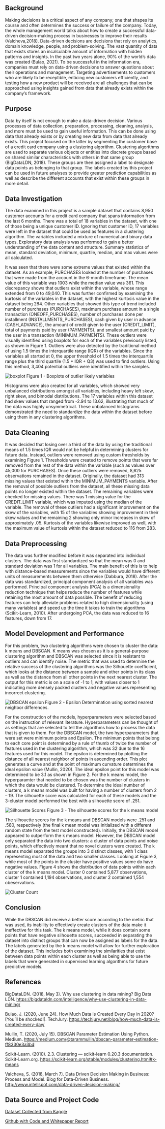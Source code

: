## Background
Making decisions is a critical aspect of any company; one that shapes its course and often determines the success or failure of the company. Today, the whole management world talks about how to create a successful data-driven decision-making process in businesses to improve their results (Valcheva,2018). Data-driven decisions are decisions that rely on analytics, domain knowledge, people, and problem-solving. The vast quantity of data that exists stores an incalculable amount of information with hidden patterns and insights. In the past two years alone, 90% of the world’s data was created (Bulao, 2021). To be successful in the information era, companies must rely on data-driven decisions to answer questions about their operations and management. Targeting advertisements to customers who are likely to be receptible, enticing new customers efficiently, and testing how a new product will be received are all challenges that can be approached using insights gained from data that already exists within the company’s framework.

## Purpose
Data by itself is not enough to make a data-driven decision. Various processes of data collection, preparation, processing, cleaning, analysis, and more must be used to gain useful information. This can be done using data that already exists or by creating new data from data that already exists. This project focused on the latter by segmenting the customer base of a credit card company using a clustering algorithm. Clustering algorithms are used to separate various objects or entities into discrete groups based on shared similar characteristics with others in that same group (BigDataLDN, 2018). These groups are then assigned a label to designate data points as belonging to that group. The labels created by this project can be used in future analyses to provide greater prediction capabilities as well as describe the different accounts that exist within these groups in more detail.

## Data Investigation
The data examined in this project is a sample dataset that contains 8,950 customer accounts for a credit card company that spans information from the last 6 months. There was a total of 18 variables in the dataset, with one of those being a unique customer ID. Ignoring that customer ID, 17 variables were left in the dataset that could be used as features in a clustering algorithm. The variables included a mixture of numerical and binary data types. Exploratory data analysis was performed to gain a better understanding of the data content and structure. Summary statistics of mean, standard deviation, minimum, quartile, median, and max values were all calculated. 
	
It was seen that there were some extreme values that existed within the dataset. As an example, PURCHASES looked at the number of purchases that were made from the account in the 6-month timeframe. The mean value of this variable was 1003 while the median value was 361. This discrepancy shows that outliers exist within the variable, whose range extended from 0 to 49,040. This was further confirmed by examining the kurtosis of the variables in the dataset, with the highest kurtosis value in the dataset being 284. Other variables that showed this type of trend included number of purchases (PURCHASES), maximum purchase amount in a single transaction (ONEOFF_PURCHASES), number of purchases done per installment (INSTALLMENTS_PURCHASES), cash given by user in advance (CASH_ADVANCE), the amount of credit given to the user (CREDIT_LIMIT), total of payments paid by user (PAYMENTS), and smallest amount paid by the user in a transaction (MINIMUM_PAYMENTS). These outliers were visually identified using boxplots for each of the variables previously listed, as shown in Figure 1. Outliers were also detected by the traditional method of using 1.5 times the interquartile range (IQR) of the variables. Since the variables all started at 0, the upper threshold of 1.5 times the interquartile range plus the third quartile (1.5 * IQR + Q3) was used to find outliers. Using this method, 3,404 potential outliers were identified within the samples.

![boxplot](../images/cc_boxplot.jpg)   Figure 1 - Boxplots of outlier likely variables
  
Histograms were also created for all variables, which showed very unbalanced distributions amongst all variables, including heavy left skew, right skew, and bimodal distributions. The 17 variables within this dataset had skew values that ranged from -2.94 to 13.62, illustrating that much of the data was highly unsymmetrical. These unbalanced histograms demonstrated the need to standardize the data within the dataset before using them in any clustering algorithms. 

## Data Cleaning
It was decided that losing over a third of the data by using the traditional means of 1.5 times IQR would not be helpful in determining clusters for future data. Instead, outliers were removed using custom thresholds by examining Figure 1. Thresholds were created to remove points that were far removed from the rest of the data within the variable (such as values over 45,000 for PURCHASES). Once these outliers were removed, 8,625 observations remained in the dataset. Originally, the dataset had 313 missing values that existed within the MINIMUM_PAYMENTS variable. After the removal of possible outliers from the dataset, all these missing data points no longer existed within the dataset. The remaining variables were checked for missing values. There was 1 missing value for the CREDIT_LIMIT variable, which was imputed using the median of the variable. The removal of these outliers had a significant improvement on the skew of the variables, with 15 of the variables showing improvement in their skew values and the remaining 2 showing only minor increases in skew of approximately .05. Kurtosis of the variables likewise improved as well, with the maximum value of kurtosis within the dataset reduced to 116 from 283. 

## Data Preprocessing
The data was further modified before it was separated into individual clusters. The data was first standardized so that the mean was 0 and standard deviation was 1 for all variables. The main benefit of this is to help with distance-based measurements since the variables would have different units of measurements between them otherwise (Dabbura, 2018). After the data was standardized, principal component analysis of all variables was performed. Principal component analysis (PCA) is a dimensionality reduction technique that helps reduce the number of features while retaining the most amount of data possible. The benefit of reducing features can help alleviate problems related to high dimensionality (using many variables) and speed up the time it takes to train the algorithms (Scikit-Learn, 2010). After undergoing PCA, the data was reduced to 16 features, down from 17. 

## Model Development and Performance

For this problem, two clustering algorithms were chosen to cluster the data: k means and DBSCAN. K means was chosen as it is a general-purpose clustering algorithm and DBSCAN was selected since it is resistant to outliers and can identify noise. The metric that was used to determine the relative success of the clustering algorithms was the Silhouette coefficient, which looks at the distance between a sample and other points in its class as well as the distance from all other points in the next nearest cluster. The output for this metric is on a scale of -1 to 1, with values closer to 1 indicating more densely packed clusters and negative values representing incorrect clustering.

![DBSCAN epsilon](../images/cc_episilon.jpg)	Figure 2 - Epsilon Determination using sorted nearest neighbor differences.

For the construction of the models, hyperparameters were selected based on the instruction of relevant literature. Hyperparameters can be thought of as settings that are selected to tell the algorithms how to process the data that is given to them. For the DBSCAN model, the two hyperparameters that were set were minimum points and Epsilon. The minimum points that belong to each core point is determined by a rule of thumb of twice the number of features used in the clustering algorithm, which was 32 due to the 16 features used for this model. The epsilon is determined by plotting the distance of all nearest neighbor of points in ascending order. This plot generates a curve and at the point of maximum curvature determines the ideal epsilon value (Mullin, 2020). The ideal epsilon point for this model was determined to be 3.1 as shown in Figure 2. For the k means model, the hyperparamter that needed to be chosen was the number of clusters in which the data would be clustered. To determine the ideal number of clusters, a k means model was built for having a number of clusters from 2 – 19. The silhouette score was calculated for each of these models and the 3-cluster model performed the best with a silhouette score of .251.

![Silhouette Scores](../images/cc_silhouette.jpg)	Figure 3 - The silhouette scores for the k means model

The silhouette scores for the k means and DBSCAN models were .251 and .580, respectively (the final k mean model was initialized with a different random state from the test model constructed). Initially, the DBSCAN model appeared to outperform the k means model. However, the DBSCAN model only separated the data into two clusters: a cluster of data points and noise points, which effectively meant that no novel clusters were created. The k means model separated the groups into 3 distinct classes, with 1 class representing most of the data and two smaller classes. Looking at Figure 3, while most of the points in the cluster have positive values some do have negative values. Figure 4 shows the distribution of data points within each cluster of the k means model. Cluster 0 contained 5,877 observations, cluster 1 contained 1,194 observations, and cluster 2 contained 1,554 obeservations. 

![Cluster Count](../images/cc_cluster_count.jpg)

## Conclusion
While the DBSCAN did receive a better score according to the metric that was used, its inability to effectively create clusters of the data make it ineffective for this task. The k means model, while it does contain some points that have negative silhouette scores, succeeded in separating the dataset into distinct groups that can now be assigned as labels for the data. The labels generated by the k means model will allow for further exploration of the dataset. This includes both examining the similarities that exist between data points within each cluster as well as being able to use the labels that were generated in supervised learning algorithms for future predictive models. 

## References
BigDataLDN. (2018, May 3). Why use clustering in data mining? Big Data LDN. https://bigdataldn.com/intelligence/why-use-clustering-in-data-mining/

Bulao, J. (2020, June 24). How Much Data Is Created Every Day in 2020? [You’ll be shocked!]. TechJury. https://techjury.net/blog/how-much-data-is-created-every-day/

Mullin, T. (2020, July 15). DBSCAN Parameter Estimation Using Python. Medium. https://medium.com/@tarammullin/dbscan-parameter-estimation-ff8330e3a3bd

Scikit-Learn. (2010). 2.3. Clustering — scikit-learn 0.20.3 documentation. Scikit-Learn.org. https://scikit-learn.org/stable/modules/clustering.html#k-means

Valcheva, S. (2018, March 7). Data Driven Decision Making in Business: Process and Model. Blog for Data-Driven Business. http://www.intellspot.com/data-driven-decision-making/

## Data Source and Project Code
[Dataset Collected from Kaggle](https://www.kaggle.com/arjunbhasin2013/ccdata)

[Github with Code and Whitepaper Report](https://github.com/tripleee19/Credit_Card_Clustering)
